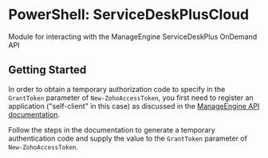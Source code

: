 # PowerShell: ServiceDeskPlusCloud
Module for interacting with the ManageEngine ServiceDeskPlus OnDemand API


## Getting Started
In order to obtain a temporary authorization code to specify in the `GrantToken` parameter of `New-ZohoAccessToken`, you first need to register an application ("self-client" in this case) as discussed in the [ManageEngine API documentation](https://www.manageengine.com/products/service-desk/sdpod-v3-api/SDPOD-V3-API.html#authorization-request).

Follow the steps in the documentation to generate a temporary authentication code and supply the value to the `GrantToken` parameter of `New-ZohoAccessToken`.
